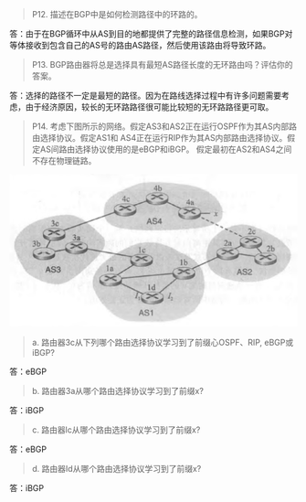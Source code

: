 > P12. 描述在BGP中是如何检测路径中的环路的。

答：由于在BGP循环中从AS到⽬的地都提供了完整的路径信息检测，如果BGP对等体接收到包含⾃⼰的AS号的路由AS路径，然后使⽤该路由将导致环路。

> P13. BGP路由器将总是选择具有最短AS路径长度的无环路由吗？评估你的答案。

答：选择的路径不⼀定是最短的路径。因为在路线选择过程中有许多问题需要考虑，由于经济原因，较⻓的⽆环路路径很可能⽐较短的⽆环路路径更可取。

> P14. 考虑下图所示的网络。假定AS3和AS2正在运行OSPF作为其AS内部路由选择协议。假定AS1和 AS4正在运行RIP作为其AS内部路由选择协议。假定AS间路由选择协议使用的是eBGP和iBGP。 假定最初在AS2和AS4之间不存在物理链路。

![P14](P14.png)

>   a. 路由器3c从下列哪个路由选择协议学习到了前缀心OSPF、RIP, eBGP或iBGP?

答：eBGP

>  b. 路由器3a从哪个路由选择协议学习到了前缀x?

答：iBGP

>  c. 路由器lc从哪个路由选择协议学习到了前缀x?

答：eBGP

>  d. 路由器Id从哪个路由选择协议学习到了前缀x?

答：iBGP
